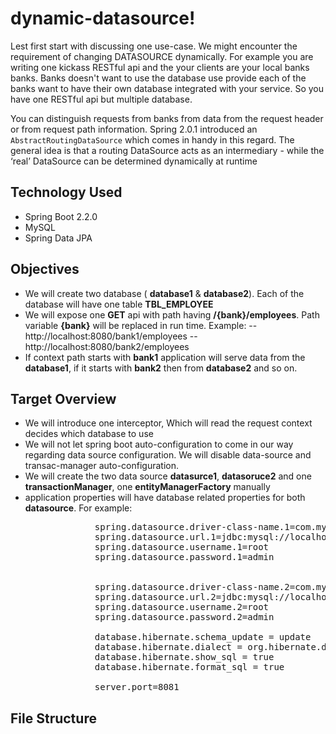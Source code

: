 # dynamic-datasource!
Lest  first start with discussing  one use-case. We might encounter the requirement of changing DATASOURCE dynamically. For example you are writing one kickass RESTful api and  the your clients are your local banks banks. Banks doesn't want to use the database use provide each of the banks want to have their own database integrated with your service. So you have one RESTful api but multiple database. 

You can distinguish requests from banks from data from the request header or from request path information. 
Spring 2.0.1 introduced an `AbstractRoutingDataSource` which comes in handy in this regard. The general idea is that a routing DataSource acts as an intermediary - while the ‘real’ DataSource can be determined dynamically at runtime

## Technology Used
- Spring Boot 2.2.0
- MySQL
- Spring Data JPA

## Objectives
- We will create two database ( **database1** & **database2**). Each of the database will have one table **TBL_EMPLOYEE**
-  We will expose one **GET** api with path having **/{bank}/employees**.  Path variable **{bank}** will be replaced in run time. Example: 
 -- http://localhost:8080/bank1/employees
 --  http://localhost:8080/bank2/employees
 - If context path starts with **bank1** application will serve data from the **database1**, if it starts with **bank2** then from **database2** and so on.

## Target Overview
- We will introduce one interceptor, Which will read the request context decides which database to use
- We will not let spring boot auto-configuration to come in our way regarding data source configuration. We will disable data-source and transac-manager auto-configuration. 
- We will create the two data source **datasurce1**, **datasoruce2** and one **transactionManager**,  one **entityManagerFactory** manually
-  application properties will have database related properties for both **datasource**. For example: 
<pre>
				spring.datasource.driver-class-name.1=com.mysql.cj.jdbc.Driver  
				spring.datasource.url.1=jdbc:mysql://localhost:3306/database1  
				spring.datasource.username.1=root  
				spring.datasource.password.1=admin  
				  
				  
				spring.datasource.driver-class-name.2=com.mysql.cj.jdbc.Driver  
				spring.datasource.url.2=jdbc:mysql://localhost:3306/database2  
				spring.datasource.username.2=root  
				spring.datasource.password.2=admin  
				 
				database.hibernate.schema_update = update  
				database.hibernate.dialect = org.hibernate.dialect.MySQL5Dialect  
				database.hibernate.show_sql = true  
				database.hibernate.format_sql = true 
				 
				server.port=8081
</pre>

## File Structure